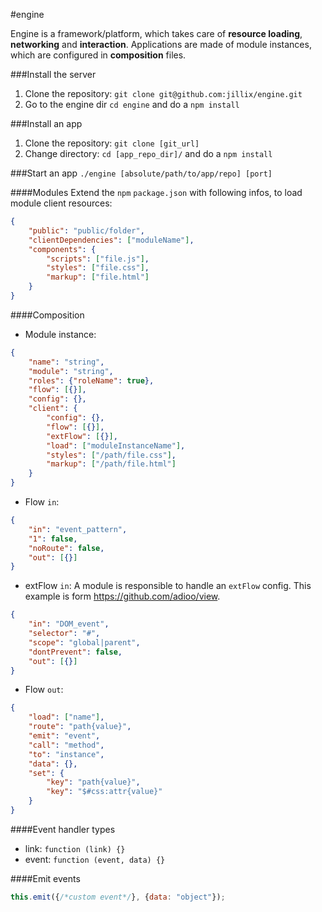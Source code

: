 #engine

Engine is a framework/platform, which takes care of **resource loading**, **networking** and **interaction**.
Applications are made of module instances, which are configured in **composition** files.

###Install the server
1. Clone the repository: `git clone git@github.com:jillix/engine.git`
2. Go to the engine dir `cd engine` and do a `npm install`

###Install an app
1. Clone the repository: `git clone [git_url]`
2. Change directory: `cd [app_repo_dir]/` and do a `npm install`

###Start an app
`./engine [absolute/path/to/app/repo] [port]`

####Modules
Extend the `npm` `package.json` with following infos, to load module client resources:
```json
{
    "public": "public/folder",
    "clientDependencies": ["moduleName"],
    "components": {
        "scripts": ["file.js"],
        "styles": ["file.css"],
        "markup": ["file.html"]
    }
}
```

####Composition
* Module instance:
```json
{
    "name": "string",
    "module": "string",
    "roles": {"roleName": true},
    "flow": [{}],
    "config": {},
    "client": {
        "config": {},
        "flow": [{}],
        "extFlow": [{}],
        "load": ["moduleInstanceName"],
        "styles": ["/path/file.css"],
        "markup": ["/path/file.html"]
    }
}
```
* Flow `in`:
```json
{
    "in": "event_pattern",
    "1": false,
    "noRoute": false,
    "out": [{}]
}
```
* extFlow `in`:
A module is responsible to handle an `extFlow` config.
This example is form https://github.com/adioo/view.
```json
{
    "in": "DOM_event",
    "selector": "#",
    "scope": "global|parent",
    "dontPrevent": false,
    "out": [{}]
}
```
* Flow `out`:
```json
{
    "load": ["name"],
    "route": "path{value}",
    "emit": "event",
    "call": "method",
    "to": "instance",
    "data": {},
    "set": {
        "key": "path{value}",
        "key": "$#css:attr{value}"
    }
}
```

####Event handler types
* link: `function (link) {}`
* event: `function (event, data) {}`

####Emit events
```js
this.emit({/*custom event*/}, {data: "object"});
```